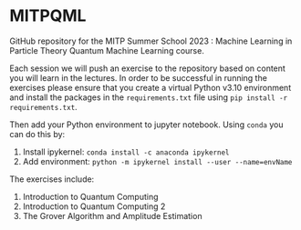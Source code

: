 # MITPQML
GitHub repository for the MITP Summer School 2023 : Machine Learning in Particle Theory Quantum Machine Learning course.

Each session we will push an exercise to the repository based on content you will learn in the lectures. In order to be successful in running the exercises please ensure that you create a virtual Python v3.10 environment and install the packages in the `requirements.txt` file using `pip install -r requirements.txt`. 

Then add your Python environment to jupyter notebook. Using `conda` you can do this by:

1. Install ipykernel: `conda install -c anaconda ipykernel`
2. Add environment: `python -m ipykernel install --user --name=envName`

The exercises include:

1. Introduction to Quantum Computing
2. Introduction to Quantum Computing 2
3. The Grover Algorithm and Amplitude Estimation
